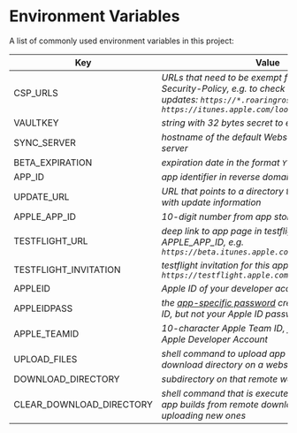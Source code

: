 
# Environment Variables

A list of commonly used environment variables in this project:

Key | Value
---|---
CSP_URLS | *URLs that need to be exempt from Content-Security-Policy, e.g. to check availability of app updates: `https://*.roaringroster.app https://itunes.apple.com/lookup`* 
VAULTKEY | *string with 32 bytes secret to encrypt local vault*
SYNC_SERVER | *hostname of the default Websocket data sync server*
BETA_EXPIRATION | *expiration date in the format `YYYY-MM-DD HH:mm:ss`*
APP_ID | *app identifier in reverse domain name notation*
UPDATE_URL | *URL that points to a directory that contains files with update information*
APPLE\_APP_ID | *10-digit number from app store connect*
TESTFLIGHT_URL | *deep link to app page in testflight app ending with APPLE\_APP\_ID, e.g. `https://beta.itunes.apple.com/v1/app/0000000000`*
TESTFLIGHT_INVITATION | *testflight invitation for this app e.g. `https://testflight.apple.com/join/<token>`*
APPLEID | *Apple ID of your developer account*
APPLEIDPASS | *the [app-specific password](https://support.apple.com/HT204397) created for your Apple ID, but not your Apple ID password!*
APPLE_TEAMID | *10-character Apple Team ID, from Xcode or your Apple Developer Account*
UPLOAD_FILES | *shell command to upload app builds to remote download directory on a webserver*
DOWNLOAD_DIRECTORY | *subdirectory on that remote web server*
CLEAR\_DOWNLOAD\_DIRECTORY | *shell command that is executed to remove older app builds from remote download directory before uploading new ones*
